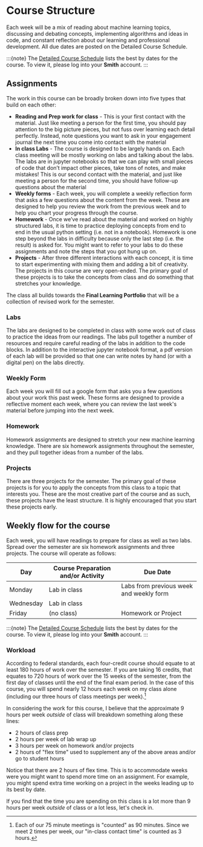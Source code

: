 # Course Structure 

Each week will be a mix of reading about machine learning topics, discussing and debating concepts, implementing algorithms and ideas in code, and constant reflection about our learning and professional development. All due dates are posted on the Detailed Course Schedule. 

:::{note}
The [Detailed Course Schedule]() lists the best by dates for the course. To view it, please log into your **Smith** account. 
:::

## Assignments

The work in this course can be broadly broken down into five types that build on each other:   
- **Reading and Prep work for class** - This is your first contact with the material. Just like meeting a person for the first time, you should pay attention to the big picture pieces, but not fuss over learning each detail perfectly. Instead, note questions you want to ask in your engagement journal the next time you come into contact with the material   
- **In class Labs** - The course is designed to be largely hands on. Each class meeting will be mostly working on labs and talking about the labs. The labs are in jupyter notebooks so that we can play with small pieces of code that don’t impact other pieces, take tons of notes, and make mistakes! This is our second contact with the material, and just like meeting a person for the second time, you should have follow-up questions about the material   
- **Weekly forms** - Each week, you will complete a weekly reflection form that asks a few questions about the content from the week. These are designed to help you review the work from the previous week and to help you chart your progress through the course. 
- **Homework** - Once we’ve read about the material and worked on highly structured labs, it is time to practice deploying concepts from end to end in the usual python setting (i.e. not in a notebook). Homework is one step beyond the labs in difficulty because only the last step (i.e. the result) is asked for. You might want to refer to your labs to do these assignments and note the steps that you got hung up on.   
- **Projects** - After three different interactions with each concept, it is time to start experimenting with mixing them and adding a bit of creativity. The projects in this course are very open-ended. The primary goal of these projects is to take the concepts from class and do something that stretches your knowledge. 

The class all builds towards the **Final Learning Portfolio** that will be a collection of revised work for the semester. 

### Labs

The labs are designed to be completed in class with some work out of class to practice the ideas from our readings. The labs pull together a number of resources and require careful reading of the labs in addition to the code blocks. In addition to the interactive jupyter notebook format, a pdf version of each lab will be provided so that one can write notes by hand (or with a digital pen) on the labs directly. 

### Weekly Form 

Each week you will fill out a google form that asks you a few questions about your work this past week. These forms are designed to provide a reflective moment each week, where you can review the last week's material before jumping into the next week. 

### Homework

Homework assignments are designed to stretch your new machine learning knowledge. There are six homework assignments throughout the semester, and they pull together ideas from a number of the labs. 

### Projects 

There are three projects for the semester. The primary goal of these projects is for you to apply the concepts from this class to a topic that interests you. These are the most creative part of the course and as such, these projects have the least structure. It is highly encouraged that you start these projects early. 

 

## Weekly flow for the course 

Each week, you will have readings to prepare for class as well as two labs. Spread over the semester are six homework assignments and three projects. The course will operate as follows:

| Day    | Course Preparation and/or Activity | Due Date |
| ----------- | ----------- | ----------- |
| Monday     | Lab in class | Labs from previous week and weekly form |
| Wednesday     | Lab in class | |
| Friday     | (no class) | Homework or Project |

:::{note}
The [Detailed Course Schedule]() lists the best by dates for the course. To view it, please log into your **Smith** account. 
:::

### Workload

According to federal standards, each four-credit course should equate to at least 180 hours of work over the semester. If you are taking 16 credits, that equates to 720 hours of work over the 15 weeks of the semester, from the first day of classes until the end of the final exam period. In the case of this course, you will spend nearly 12 hours each week on my class alone (including our three hours of class meetings per week).[^1]

[^1]: Each of our 75 minute meetings is "counted" as 90 minutes. Since we meet 2 times per week, our "in-class contact time" is counted as 3 hours. 

In considering the work for this course, I believe that the approximate 9 hours per week _outside_ of class will breakdown something along these lines:

- 2 hours of class prep 
- 2 hours per week of lab wrap up
- 3 hours per week on homework and/or projects
- 2 hours of "flex time" used to supplement any of the above areas and/or go to student hours

Notice that there are 2 hours of flex time. This is to accommodate weeks were you might want to spend more time on an assignment. For example, you might spend extra time working on a project in the weeks leading up to its best by date. 

If you find that the time you are spending on this class is a lot more than 9 hours per week _outside_ of class or a lot less, let's check in. 
